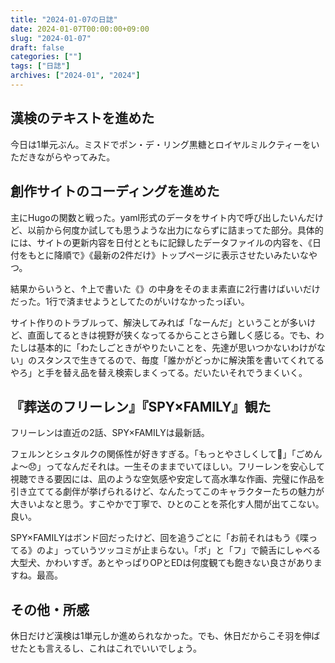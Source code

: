 ```yaml
---
title: "2024-01-07の日誌"
date: 2024-01-07T00:00:00+09:00
slug: "2024-01-07"
draft: false
categories: [""]
tags: ["日誌"]
archives: ["2024-01", "2024"]
---
```

## 漢検のテキストを進めた

今日は1単元ぶん。ミスドでポン・デ・リング黒糖とロイヤルミルクティーをいただきながらやってみた。

## 創作サイトのコーディングを進めた

主にHugoの関数と戦った。yaml形式のデータをサイト内で呼び出したいんだけど、以前から何度か試しても思うような出力にならずに詰まってた部分。具体的には、サイトの更新内容を日付とともに記録したデータファイルの内容を、《日付をもとに降順で》《最新の2件だけ》トップページに表示させたいみたいなやつ。

結果からいうと、↑上で書いた《》の中身をそのまま素直に2行書けばいいだけだった。1行で済ませようとしてたのがいけなかったっぽい。

サイト作りのトラブルって、解決してみれば「なーんだ」ということが多いけど、直面してるときは視野が狭くなってるからことさら難しく感じる。でも、わたしは基本的に「わたしごときがやりたいことを、先達が思いつかないわけがない」のスタンスで生きてるので、毎度「誰かがどっかに解決策を書いてくれてるやろ」と手を替え品を替え検索しまくってる。だいたいそれでうまくいく。

## 『葬送のフリーレン』『SPY×FAMILY』観た

フリーレンは直近の2話、SPY×FAMILYは最新話。

フェルンとシュタルクの関係性が好きすぎる。「もっとやさしくして🙁」「ごめんよ〜😞」ってなんだそれは。一生そのままでいてほしい。フリーレンを安心して視聴できる要因には、凪のような空気感や安定して高水準な作画、完璧に作品を引き立ててる劇伴が挙げられるけど、なんたってこのキャラクターたちの魅力が大きいよなと思う。すこやかで丁寧で、ひとのことを茶化す人間が出てこない。良い。

SPY×FAMILYはボンド回だったけど、回を追うごとに「お前それはもう《喋ってる》のよ」っていうツッコミが止まらない。「ボ」と「フ」で饒舌にしゃべる大型犬、かわいすぎ。あとやっぱりOPとEDは何度観ても飽きない良さがありますね。最高。

## その他・所感

休日だけど漢検は1単元しか進められなかった。でも、休日だからこそ羽を伸ばせたとも言えるし、これはこれでいいでしょう。
